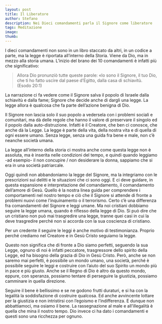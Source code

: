```yaml
---
layout: post
title: Il Liberatore
author: Stefano
description: Nei Dieci comandamenti parla il Signore come liberatore
tags: Meditazione
image:
thumb:
---
```

I dieci comandamenti non sono in un libro staccato da altri, in un codice a parte, ma la legge è riportata all’interno della Storia. Viene da Dio, ma in mezzo alla storia umana. L’inizio del brano dei 10 comandamenti è infatti più che significativo:

> Allora Dio pronunziò tutte queste parole: «Io sono il Signore, il tuo Dio, che ti ho fatto uscire dal paese d’Egitto, dalla casa di schiavitù. (Esodo 20:1)

La narrazione ci fa vedere come il Signore salva il popolo di Israele dalla schiavitù e dalla fame; Signore che decide anche di dargli una legge. La legge allora è qualcosa che fa parte dell’azione benigna di Dio.

Il Signore non lascia solo il suo popolo a vedersela con i problemi sociali e comunitari, ma dà delle regole che hanno il valore di preservare il singolo ed il popolo dalla auto-distruzione. Infatti è il Creatore, che ben ci conosce, che anche dà la Legge. La legge è parte della vita, della nostra vita e di quella di ogni essere umano. Senza legge, senza una guida fra bene e male, non c’è neanche società umana.

La legge all’interno della storia ci mostra anche come questa legge non è assoluta, ma è inserita nelle condizioni del tempo, e quindi quando leggiamo -ad esempio- il non concupire / non desiderare la donna, sappiamo che si era in una società patriarcale.

Oggi quindi non abbandoniamo la legge del Signore, ma la integriamo con le prescrizioni sui delitti e le situazioni che ci sono oggi. E ci deve guidare, in questa espansione e interpretazione del comandamento, il comandamento dell’amore di Gesù. Quello è la nostra linea guida per comprendere i comportamenti nel nostro tempo e ciò che il Signore si attende di fronte a problemi nuovi come l’inquinamento o il terrorismo. Certo c’è una differenza fra comandamenti del Signore e leggi umane. Ma noi cristiani dobbiamo seguire la legge umana, quando è riflesso della legge di Dio. Si può dire che un cristiano non può mai trasgredire una legge, tranne quei casi in cui la deve trasgredire perché non si accorda con la sua coscienza di cristiano.

Per un credente il seguire le leggi è anche motivo di testimonianza. Proprio perché crediamo nel Creatore e in Gesù Cristo seguiamo la legge.

Questo non significa che di fronte a Dio siamo perfetti, seguendo la sua Legge, ognuno di noi è infatti peccatore, trasgressore dello spirito della Legge, ed ha bisogno della grazia di Dio in Gesù Cristo. Però, anche se non saremo mai perfetti, è possibile un mondo umano, una società, perché è possibile seguire le leggi e costruire con l’aiuto del suo Spirito un mondo più in pace e più giusto. Anche se il Regno di Dio è altro da questo mondo, eppure, con speranza, possiamo tentare di perseguire la giustizia, possiamo camminare in quella direzione.

Seguire il bene è bellissimo e se ne godono frutti duraturi, e si ha con la legalità la soddisfazione di costruire qualcosa. Ed anche avvincente lottare per la giustizia e non intristirsi con l’egoismo e l’indifferenza. E dunque non abbattiamoci, ma osiamo il bene. La rassegnazione al male e all’illegalità è quella che mina il nostro tempo. Dio invece ci ha dato i comandamenti e questi sono una ricchezza per ognuno.